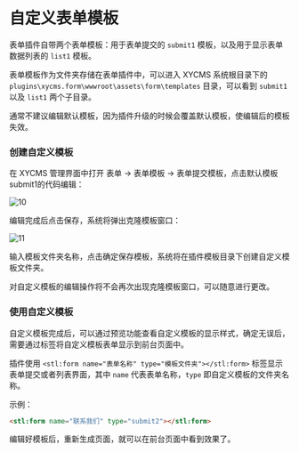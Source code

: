 # 自定义表单模板

表单插件自带两个表单模板：用于表单提交的 `submit1` 模板，以及用于显示表单数据列表的 `list1` 模板。

表单模板作为文件夹存储在表单插件中，可以进入 XYCMS 系统根目录下的 `plugins\xycms.form\wwwroot\assets\form\templates` 目录，可以看到 `submit1` 以及 `list1` 两个子目录。

通常不建议编辑默认模板，因为插件升级的时候会覆盖默认模板，使编辑后的模板失效。

### 创建自定义模板

在 XYCMS 管理界面中打开 表单 -> 表单模板 -> 表单提交模板，点击默认模板submit1的代码编辑：

![10](/assets/img/plugin/form/10.png)

编辑完成后点击保存，系统将弹出克隆模板窗口：

![11](/assets/img/plugin/form/11.png)

输入模板文件夹名称，点击确定保存模板，系统将在插件模板目录下创建自定义模板文件夹。

对自定义模板的编辑操作将不会再次出现克隆模板窗口，可以随意进行更改。

### 使用自定义模板

自定义模板完成后，可以通过预览功能查看自定义模板的显示样式，确定无误后，需要通过标签将自定义模板表单显示到前台页面中。

插件使用 `<stl:form name="表单名称" type="模板文件夹"></stl:form>` 标签显示表单提交或者列表界面，其中 `name` 代表表单名称，`type` 即自定义模板的文件夹名称。

示例：

```html
<stl:form name="联系我们" type="submit2"></stl:form>
```

编辑好模板后，重新生成页面，就可以在前台页面中看到效果了。